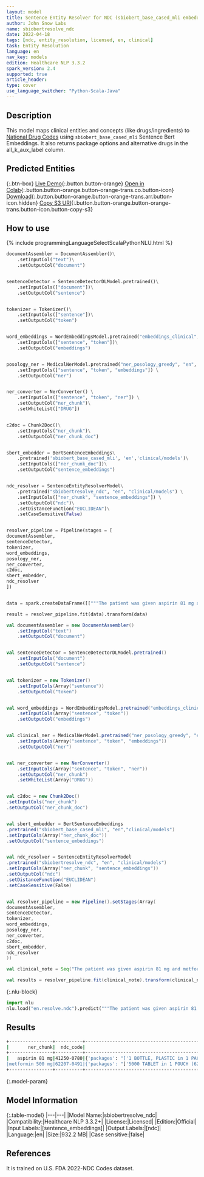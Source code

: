 ```yaml
---
layout: model
title: Sentence Entity Resolver for NDC (sbiobert_base_cased_mli embeddings)
author: John Snow Labs
name: sbiobertresolve_ndc
date: 2022-04-18
tags: [ndc, entity_resolution, licensed, en, clinical]
task: Entity Resolution
language: en
nav_key: models
edition: Healthcare NLP 3.3.2
spark_version: 2.4
supported: true
article_header:
type: cover
use_language_switcher: "Python-Scala-Java"
---
```



## Description


This model maps clinical entities and concepts (like drugs/ingredients) to [National Drug Codes](https://www.fda.gov/drugs/drug-approvals-and-databases/national-drug-code-directory) using `sbiobert_base_cased_mli` Sentence Bert Embeddings. It also returns package options and alternative drugs in the all_k_aux_label column.


## Predicted Entities






{:.btn-box}
[Live Demo](https://demo.johnsnowlabs.com/healthcare/ER_NDC/){:.button.button-orange}
[Open in Colab](https://colab.research.google.com/github/JohnSnowLabs/spark-nlp-workshop/blob/master/tutorials/streamlit_notebooks/healthcare/ER_NDC.ipynb){:.button.button-orange.button-orange-trans.co.button-icon}
[Download](https://s3.amazonaws.com/auxdata.johnsnowlabs.com/clinical/models/sbiobertresolve_ndc_en_3.3.2_2.4_1650298194939.zip){:.button.button-orange.button-orange-trans.arr.button-icon.hidden}
[Copy S3 URI](s3://auxdata.johnsnowlabs.com/clinical/models/sbiobertresolve_ndc_en_3.3.2_2.4_1650298194939.zip){:.button.button-orange.button-orange-trans.button-icon.button-copy-s3}


## How to use


<div class="tabs-box" markdown="1">
{% include programmingLanguageSelectScalaPythonNLU.html %}

```python
documentAssembler = DocumentAssembler()\
	.setInputCol("text")\
	.setOutputCol("document")


sentenceDetector = SentenceDetectorDLModel.pretrained()\
	.setInputCols(["document"])\
	.setOutputCol("sentence")


tokenizer = Tokenizer()\
	.setInputCols(["sentence"])\
	.setOutputCol("token")


word_embeddings = WordEmbeddingsModel.pretrained("embeddings_clinical", "en", "clinical/models")\
	.setInputCols(["sentence", "token"])\
	.setOutputCol("embeddings")


posology_ner = MedicalNerModel.pretrained("ner_posology_greedy", "en", "clinical/models") \
	.setInputCols(["sentence", "token", "embeddings"]) \
	.setOutputCol("ner")


ner_converter = NerConverter() \
	.setInputCols(["sentence", "token", "ner"]) \
	.setOutputCol("ner_chunk")\
	.setWhiteList(["DRUG"])


c2doc = Chunk2Doc()\
	.setInputCols("ner_chunk")\
	.setOutputCol("ner_chunk_doc") 


sbert_embedder = BertSentenceEmbeddings\
	.pretrained('sbiobert_base_cased_mli', 'en','clinical/models')\
	.setInputCols(["ner_chunk_doc"])\
	.setOutputCol("sentence_embeddings")


ndc_resolver = SentenceEntityResolverModel\
	.pretrained("sbiobertresolve_ndc", "en", "clinical/models") \
	.setInputCols(["ner_chunk", "sentence_embeddings"]) \
	.setOutputCol("ndc")\
	.setDistanceFunction("EUCLIDEAN")\
	.setCaseSensitive(False)


resolver_pipeline = Pipeline(stages = [
documentAssembler,
sentenceDetector,
tokenizer,
word_embeddings,
posology_ner,
ner_converter,
c2doc,
sbert_embedder,
ndc_resolver
])


data = spark.createDataFrame([["""The patient was given aspirin 81 mg and metformin 500 mg"""]]).toDF("text")

result = resolver_pipeline.fit(data).transform(data)
```
```scala
val documentAssembler = new DocumentAssembler()
	.setInputCol("text")
	.setOutputCol("document")


val sentenceDetector = SentenceDetectorDLModel.pretrained()
	.setInputCols("document")
	.setOutputCol("sentence")


val tokenizer = new Tokenizer()
	.setInputCols(Array("sentence"))
	.setOutputCol("token")


val word_embeddings = WordEmbeddingsModel.pretrained("embeddings_clinical", "en", "clinical/models")
	.setInputCols(Array("sentence", "token"))
	.setOutputCol("embeddings")


val clinical_ner = MedicalNerModel.pretrained("ner_posology_greedy", "en", "clinical/models")
	.setInputCols(Array("sentence", "token", "embeddings"))
	.setOutputCol("ner")


val ner_converter = new NerConverter()
	.setInputCols(Array("sentence", "token", "ner"))
	.setOutputCol("ner_chunk")
	.setWhiteList(Array("DRUG"))


val c2doc = new Chunk2Doc()
.setInputCols("ner_chunk")
.setOutputCol("ner_chunk_doc") 


val sbert_embedder = BertSentenceEmbeddings
.pretrained("sbiobert_base_cased_mli", "en","clinical/models")
.setInputCols(Array("ner_chunk_doc"))
.setOutputCol("sentence_embeddings")


val ndc_resolver = SentenceEntityResolverModel
.pretrained("sbiobertresolve_ndc", "en", "clinical/models") 
.setInputCols(Array("ner_chunk", "sentence_embeddings")) 
.setOutputCol("ndc")
.setDistanceFunction("EUCLIDEAN")
.setCaseSensitive(False)


val resolver_pipeline = new Pipeline().setStages(Array(
documentAssembler,
sentenceDetector,
tokenizer,
word_embeddings,
posology_ner,
ner_converter,
c2doc,
sbert_embedder,
ndc_resolver
))

val clinical_note = Seq("The patient was given aspirin 81 mg and metformin 500 mg").toDS.toDF("text")

val results = resolver_pipeline.fit(clinical_note).transform(clinical_note)
```


{:.nlu-block}
```python
import nlu
nlu.load("en.resolve.ndc").predict("""The patient was given aspirin 81 mg and metformin 500 mg""")
```

</div>


## Results


```bash
+----------------+----------+----------------------------------------------------------------------------------------------------+
|       ner_chunk|  ndc_code|                                                                                          aux_labels|
+----------------+----------+----------------------------------------------------------------------------------------------------+
|   aspirin 81 mg|41250-0780|{'packages': "['1 BOTTLE, PLASTIC in 1 PACKAGE (41250-780-01)  > 120 TABLET, DELAYED RELEASE in 1...|
|metformin 500 mg|62207-0491|{'packages': "['5000 TABLET in 1 POUCH (62207-491-31)', '25000 TABLET in 1 CARTON (62207-491-35)'...|
+----------------+----------+----------------------------------------------------------------------------------------------------+


```


{:.model-param}
## Model Information


{:.table-model}
|---|---|
|Model Name:|sbiobertresolve_ndc|
|Compatibility:|Healthcare NLP 3.3.2+|
|License:|Licensed|
|Edition:|Official|
|Input Labels:|[sentence_embeddings]|
|Output Labels:|[ndc]|
|Language:|en|
|Size:|932.2 MB|
|Case sensitive:|false|


## References


It is trained on U.S. FDA 2022-NDC Codes dataset.
<!--stackedit_data:
eyJoaXN0b3J5IjpbLTEzNDQ1NzY1NzEsNzk2MjEwMTk5LC0xMj
UyOTg1MTkzLC0zMDMyNDAwMDEsNzk1OTY2MzYyLC03OTAwOTgx
NzBdfQ==
-->